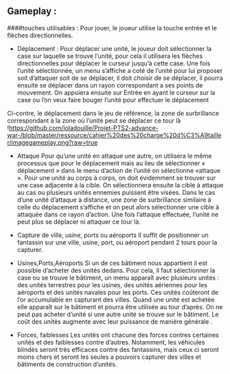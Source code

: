 ## Gameplay :

####touches utilisables :
Pour jouer, le joueur utilise la touche entrée et le flèches directionnelles.

 - Déplacement :
Pour déplacer une unité, le joueur doit sélectionner la case sur laquelle se trouve l’unité, pour cela il utilisera les flèches directionnelles pour déplacer le curseur jusqu’à cette case. Une fois l’unité sélectionnée, un menu s’affiche a  coté de l’unité pour lui proposer soit d’attaquer soit de se déplacer, il doit choisir de se déplacer, il pourra ensuite se déplacer dans un rayon correspondant a ses points de mouvement. On appuiera ensuite sur Entrée en ayant le curseur sur la case ou l’on veux faire bouger l’unité pour effectuer le déplacement

Ci-contre, le déplacement dans le jeu de référence, la zone de surbrillance correspondant à la zone où l’unité peut se déplacer ce tour là
!https://github.com/joladouille/Projet-PTS2-advance-war-/blob/master/ressource/cahier%20des%20charge%20d%C3%A9tailler/imagegameplay.png?raw=true







 - Attaque
Pour qu’une unité en attaque une autre, on utilisera le même processus que pour le déplacement mais au lieu de sélectionner « déplacement » dans le menu d’action de l’unité on sélectionne «attaque ». Pour une unité au corps à corps, on doit évidemment se trouver sur une case adjacente à la cible. On sélectionnera ensuite la cible à attaque au cas ou plusieurs unités ennemies puissent être visées. Dans le cas d’une unité d’attaque à distance, une zone de surbrillance similaire à celle du déplacement s’affiche et on peut alors sélectionner une cible à attaquée dans ce rayon d’action.
Une fois l’attaque effectuée, l’unité ne peut plus se déplacer ni attaquer ce tour là.

 - Capture de ville, usine, ports ou aéroports
Il suffit de positionner un fantassin sur une ville, usine, port, ou aéroport pendant 2 tours pour la capturer.

 - Usines,Ports,Aéroports
Si un de ces bâtiment nous appartient il est possible d’acheter des unités dedans. Pour cela, il faut sélectionner la case ou se trouve le bâtiment, un menu apparaît avec plusieurs unités : des unités terrestres pour les usines, des unités aériennes pour les aéroports et des unités navales pour les ports.
Ces unités coûteront de l’or accumulable en capturant des villes. Quand une unité est achetée elle apparaît sur le bâtiment et pourra être utilisée au tour d’après. On ne peut pas acheter d’unité si une autre unité se trouve sur le bâtiment. Le coût des unités augmente avec leur puissance de manière générale .

 - Forces, faiblesses
Les unités ont chacune des forces contres certaines unités et des faiblesses contre d’autres. Notamment, les véhicules blindés seront très efficaces contre des fantassins, mais ceux ci seront moins chers et seront les seules a pouvoirs capturer des villes et bâtiments de construction d’unités.

